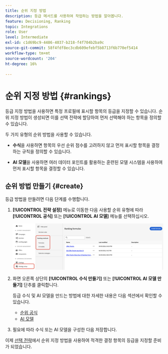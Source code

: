 ```yaml
---
title: 순위 지정 방법
description: 등급 메서드를 사용하여 작업하는 방법을 알아봅니다.
feature: Decisioning, Ranking
topic: Integrations
role: User
level: Intermediate
exl-id: c1d69bc9-4486-4037-b218-f4f704b2ba9c
source-git-commit: 58f4fdf8ec3cdb609efebf5b8713f6b770ef5414
workflow-type: tm+mt
source-wordcount: '204'
ht-degree: 16%

---
```


# 순위 지정 방법 {#rankings}

등급 지정 방법을 사용하면 특정 프로필에 표시할 항목의 등급을 지정할 수 있습니다. 순위 지정 방법이 생성되면 이를 선택 전략에 할당하여 먼저 선택해야 하는 항목을 정의할 수 있습니다.

두 가지 유형의 순위 방법을 사용할 수 있습니다.

* **수식**&#x200B;을 사용하면 항목의 우선 순위 점수를 고려하지 않고 먼저 표시할 항목을 결정하는 규칙을 정의할 수 있습니다.

* **AI 모델**&#x200B;을 사용하면 여러 데이터 포인트를 활용하는 훈련된 모델 시스템을 사용하여 먼저 표시할 항목을 결정할 수 있습니다.

## 순위 방법 만들기 {#create}

등급 방법을 만들려면 다음 단계를 수행합니다.

1. **[!UICONTROL 전략 설정]** 메뉴로 이동한 다음 사용할 순위 유형에 따라 **[!UICONTROL 공식]** 또는 **[!UICONTROL AI 모델]** 메뉴를 선택하십시오.

   ![](../assets/ranking-create.png)

1. 화면 오른쪽 상단의 **[!UICONTROL 수식 만들기]** 또는 **[!UICONTROL AI 모델 만들기]** 단추를 클릭합니다.

   등급 수식 및 AI 모델을 만드는 방법에 대한 자세한 내용은 다음 섹션에서 확인할 수 있습니다.

   * [순위 공식](ranking-formulas.md)
   * [AI 모델](ai-models.md)

1. 필요에 따라 수식 또는 AI 모델을 구성한 다음 저장합니다.

이제 [선택 전략](../selection-strategies.md)에서 순위 지정 방법을 사용하여 적격한 결정 항목의 등급을 지정할 준비가 되었습니다.


